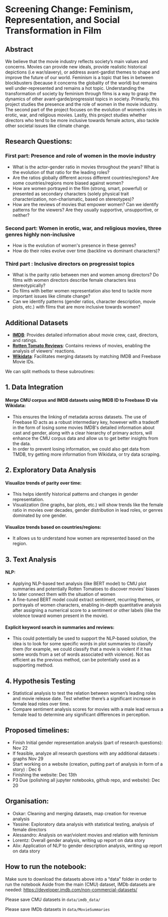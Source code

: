 # Screening Change: Feminism, Representation, and Social Transformation in Film

## Abstract

We believe that the movie industry reflects society’s main values and concerns. Movies can provide new ideals, provide realistic historical depictions (i.e war/slavery), or address avant-gardist themes to shape and improve the future of our world. Feminism is a topic that lies in between blockbusters (because it concerns the globality of the world) but remains well under-represented and remains a hot topic. Understanding the transformation of society by feminism through films is a way to grasp the dynamics of other avant-garde/progressist topics in society. 
Primarily, this project studies the presence and the role of women in the movie industry. The second part of the project focuses on the evolution of women’s roles in erotic, war, and religious movies. Lastly, this project studies whether directors who tend to be more inclusive towards female actors, also tackle other societal issues like climate change.



## Research Questions:
### First part: Presence and role of women in the movie industry
- What is the actor-gender ratio in movies throughout the years? What is the evolution of that ratio for the leading roles? 
- Are the ratios globally different across different countries/regions? Are some countries/regions more biased against women?
- How are women portrayed in the film (strong, smart, powerful) or presented as secondary characters (solely physical trait characterization, non-charismatic, based on stereotypes)? 
- How are the reviews of movies that empower women? Can we identify patterns for the viewers? Are they usually supportive, unsupportive, or neither?
### Second part: Women in erotic, war, and religious movies, three genres highly non-inclusive 
- How is the evolution of women's presence in these genres? 
- How do their roles evolve over time (backline vs dominant characters)? 
### Third part : Inclusive directors on progressist topics
- What is the parity ratio between men and women among directors? Do films with women directors describe female characters less stereotypically?
- Do films with better women representation also tend to tackle more important issues like climate change? 
- Can we identify patterns (gender ratios, character description, movie plots, etc.) with films that are more inclusive towards women? 

## Additional Datasets

- **[IMDB](https://datasets.imdbws.com/)**: Provides detailed information about movie crew, cast, directors, and ratings.  
- **[Rotten Tomato Reviews](https://www.kaggle.com/datasets/andrezaza/clapper-massive-rotten-tomatoes-movies-and-reviews)**: Contains reviews of movies, enabling the analysis of viewers' reactions.  
- **[Wikidata](https://query.wikidata.org/)**: Facilitates merging datasets by matching IMDB and Freebase Movie IDs.  

We can split methods to these subroutines:

## 1. Data Integration
#### Merge CMU corpus and IMDB datasets using IMDB ID to Freebase ID via Wikidata:
- This ensures the linking of metadata across datasets. The use of Freebase ID acts as a robust intermediary key, however with a tradeoff in the form of losing some movies
IMDB's detailed information about cast and gender, along with a clear hierarchy of primary actors, will enhance the CMU corpus data and allow us to get better insights from the data.
- In order to prevent losing information, we could also get data from TMDB, try getting more information from Wikidata, or try data scraping.
## 2. Exploratory Data Analysis
#### Visualize trends of parity over time:
- This helps identify historical patterns and changes in gender representation.
- Visualization (line graphs, bar plots, etc.) will show trends like the female ratio in movies over decades, gender distribution in lead roles, or genres dominated by one gender.
#### Visualize trends based on countries/regions:
- It allows us to understand how women are represented based on the region. 
## 3. Text Analysis
#### NLP:
- Applying NLP-based text analysis (like BERT model) to CMU plot summaries and potentially Rotten Tomatoes to discover movies’ biases to later connect them with the situation of women
- A fine-tuned BERT model could extract sentiment, recurring themes, or portrayals of women characters, enabling in-depth quantitative analysis after assigning a numerical score to a sentiment or other labels (like the violence toward women present in the movie).
#### Explicit keyword search in summaries and reviews:
- This could potentially be used to support the NLP-based solution, the idea is to look for some specific words in plot summaries to classify them (for example, we could classify that a movie is violent if it has some words from a set of words associated with violence). Not as efficient as the previous method, can be potentially used as a supporting method.
## 4. Hypothesis Testing
- Statistical analysis to test the relation between women’s leading roles and movie release date. Test whether there’s a significant increase in female lead roles over time.
- Compare sentiment analysis scores for movies with a male lead versus a female lead to determine any significant differences in perception.

## Proposed timelines:
- Finish Initial gender representation analysis (part of research questions): Nov 22
- If feasible, analyze all research questions with any additional datasets : graphs  Nov 29
- Start working on a website (creation, putting part of analysis in form of a story) : Dec 6
- Finishing the website: Dec 13th
- P3 Due (polishing all jupyter notebooks, github repo, and website): Dec 20


 ## Organisation: 
- Oskar: Cleaning and merging datasets, map creation for revenue analysis
- Yassine: Exploratory data analysis with statistical testing, analysis of female directors
- Alessandro: Analysis on war/violent movies and relation with feminism
- Lorentz: Overall gender analysis, writing up report on data story
- Alix: Application of NLP to gender description analysis, writing up report on data story

## How to run the notebook: 
Make sure to download the datasets above into a “data” folder in order to run the notebook 
Aside from the main (CMU) dataset, IMDb datasets are needed:
https://developer.imdb.com/non-commercial-datasets/

Please save CMU datasets in `data/imdb_data/`

Please save IMDb datasets in `data/MovieSummaries`
